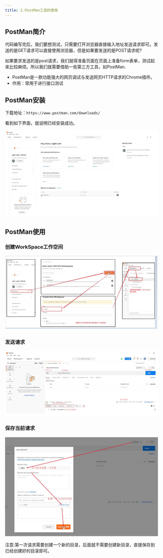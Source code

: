 ```yaml
---
title: 2.PostMan工具的使用
---
```

## PostMan简介

代码编写完后，我们要想测试，只需要打开浏览器直接输入地址发送请求即可。发送的是GET请求可以直接使用浏览器，但是如果要发送的是POST请求呢?

如果要求发送的是post请求，我们就得准备页面在页面上准备form表单，测试起来比较麻烦。所以我们就需要借助一些第三方工具，如PostMan.

* PostMan是一款功能强大的网页调试与发送网页HTTP请求的Chrome插件。
* 作用：常用于进行接口测试

## PostMan安装

下载地址：`https://www.postman.com/downloads/`

看到如下界面，就说明已经安装成功。

![1704995195082](images/1704995195082.png)

## PostMan使用

### 创建WorkSpace工作空间

![1704995259016](images/1704995259016.png)

### 发送请求

![1704995286047](images/1704995286047.png)

### 保存当前请求

![1704995334485](images/1704995334485.png)

注意:第一次请求需要创建一个新的目录，后面就不需要创建新目录，直接保存到已经创建好的目录即可。
